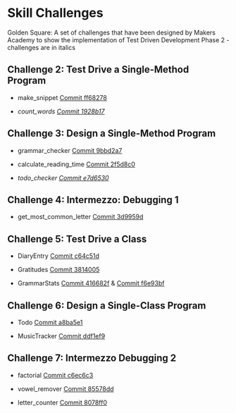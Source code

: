 # Skill Challenges
Golden Square: A set of challenges that have been designed by Makers Academy to show the implementation of Test Driven Development
Phase 2 - challenges are in italics

## Challenge 2: Test Drive a Single-Method Program

- make_snippet [Commit ff68278](https://github.com/aliceswood/skill-challenges/commit/ff6827889197879c4dd9134ea105019bf61ce684)
 
- _count_words [Commit 1928b17](https://github.com/aliceswood/skill-challenges/commit/1928b170f3cc7dd81501bed21904f853b40523f9)_

## Challenge 3: Design a Single-Method Program

- grammar_checker [Commit 9bbd2a7](https://github.com/aliceswood/skill-challenges/commit/9bbd2a74973586816b1e06288d9ba2bff4e150dd) 

- calculate_reading_time [Commit 2f5d8c0](https://github.com/aliceswood/skill-challenges/commit/2f5d8c0ab968f98637c2724262dcc895db7d41d7)

- _todo_checker [Commit e7d6530](https://github.com/aliceswood/skill-challenges/commit/e7d6530add739bc570130b74c93e937f181dc7b2)_

## Challenge 4: Intermezzo: Debugging 1

- get_most_common_letter [Commit 3d9959d](https://github.com/aliceswood/skill-challenges/commit/3d9959d16a05ea4be8a211dec94564fab78cc3a9)

## Challenge 5: Test Drive a Class

- DiaryEntry [Commit c64c51d](https://github.com/aliceswood/skill-challenges/commit/c64c51d5caf5d71737dfd29dd5ebe53d69ca2cde)

- Gratitudes [Commit 3814005](https://github.com/aliceswood/skill-challenges/commit/3814005c61d0bdf36a52c932102ea2f6b57b22c0)

- GrammarStats [Commit 416682f](https://github.com/aliceswood/skill-challenges/commit/416682f8b04eb08dc0f054c92a1cfa906ce6d9af) & [Commit f6e93bf](https://github.com/aliceswood/skill-challenges/commit/f6e93bf0ddd16b2fff36a2f0d36b7b08807fd40e)

## Challenge 6: Design a Single-Class Program

- Todo [Commit a8ba5e1](https://github.com/aliceswood/skill-challenges/commit/a8ba5e1925e835569dad379cd3ea45612d0dbe44)

- MusicTracker [Commit ddf1ef9](https://github.com/aliceswood/skill-challenges/commit/ddf1ef989852dcc732b9b3e2d264b8a5f317a969)

## Challenge 7: Intermezzo Debugging 2

- factorial [Commit c6ec6c3](https://github.com/aliceswood/skill-challenges/commit/c6ec6c31d405a7b63d71062067ed77cfaae98df3)

- vowel_remover [Commit 85578dd](https://github.com/aliceswood/skill-challenges/commit/85578dd736dae24841d7dbb82f330384b2327d6d)

- letter_counter [Commit 8078ff0](https://github.com/aliceswood/skill-challenges/commit/8078ff09e060c9e4be0bbea398027e0db173cbd0)